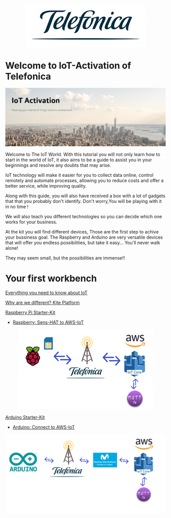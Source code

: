 <p align="center">
      <img  title="Telefonica" src="tutorials/pictures/miscellaneous/Telefonica_logo.png">
</p>

# Welcome to IoT-Activation of Telefonica

![pic](tutorials/pictures/miscellaneous/IOT_Activation.png)

Welcome to The IoT World. 
With this tutorial you will not only learn how to start in the world of IoT, 
it also aims to be a guide to assist you in your beginnings and resolve any doubts that may arise.

IoT technology will make it easier for you to collect data online, control remotely and automate processes, 
allowing you to reduce costs and offer a better service, while improving quality.

Along with this guide, you will also have received a box with a lot of gadgets that that you probably don't identify. 
Don't worry,You will be playing with it in no time !

We will also teach you different technologies so you can decide which one works for your business.

At the kit you will find different devices, Those are the first step to achive your bussiness goal. 
The Raspberry and Arduino are very versatile devices that will offer you endless possibilities, 
but take it easy... You'll never walk alone!

They may seem small, but the possibilities are immense!!


# Your first workbench

[Everything you need to know about IoT](tutorials/README.md)

[Why are we different? Kite Platform](tutorials/Movistar_Kite_Platform.md)

[Raspberry Pi Starter-Kit](tutorials/RaspberryPi_StarterKit.md)
- [Raspberry: Sens-HAT to AWS-IoT](tutorials/RaspberryPi_HAT.md)
<p align="center">
	<a href="tutorials/RaspberryPi_HAT.md" lign="center">
		<img src="tutorials/pictures/schematics/overview_rasp_AWS.png"
		width="425" height="250">	 	 
	</a>
</p>

[Arduino Starter-Kit](tutorials/Arduino_StarterKit.md)
- [Arduino: Connect to AWS-IoT](tutorials/Arduino_AWS.md)
<p align="center">
	<a href="tutorials/Arduino_AWS.md" lign="center">
		<img src="tutorials/pictures/schematics/overview_arduino_AWS.png"
		width="500" height="250">	 
	</a>
</p>

